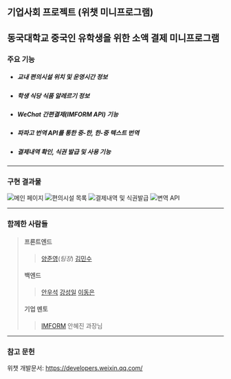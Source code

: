 기업사회 프로젝트 (위챗 미니프로그램)
----------------------------

## 동국대학교 중국인 유학생을 위한 소액 결제 미니프로그램
### 주요 기능
- ##### 교내 편의시설 위치 및 운영시간 정보
- ##### 학생 식당 식품 알레르기 정보
- ##### WeChat 간편결제(IMFORM API) 기능
- ##### 파파고 번역 API를 통한 중-한, 한-중 텍스트 번역
- ##### 결제내역 확인, 식권 발급 및 사용 기능

***

### 구현 결과물
![메인 페이지](../master/results/MainPage.jpg "메인 페이지")
![편의시설 목록](../master/results/Places.jpg "편의시설 목록")
![결제내역 및 식권발급](../master/results/PurchaseHistory.jpg "결제내역 및 식권발급")
![변역 API](../master/results/Translation.jpg "변역 API")

***
  
### 함께한 사람들
> #### 프론트엔드  
>> [양준영](https://github.com/tom9744)(_팀장_)
>> [김민수](https://github.com/Rush-K) 
> #### 백엔드  
>> [안우석](https://github.com/wooseokAnDgu) 
>> [강성일](https://github.com/ksi0678) 
>> [이동은](https://github.com/albtraum)
> #### 기업 멘토
>> [IMFORM](https://imform.co.kr/) 안혜진 과장님

***

### 참고 문헌
위챗 개발문서: <https://developers.weixin.qq.com/>